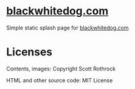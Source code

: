 # [blackwhitedog.com](https://blackwhitedog.com)

Simple static splash page for [blackwhitedog.com](https://blackwhitedog.com)

# Licenses

Contents, images: Copyright Scott Rothrock

HTML and other source code: MIT License
